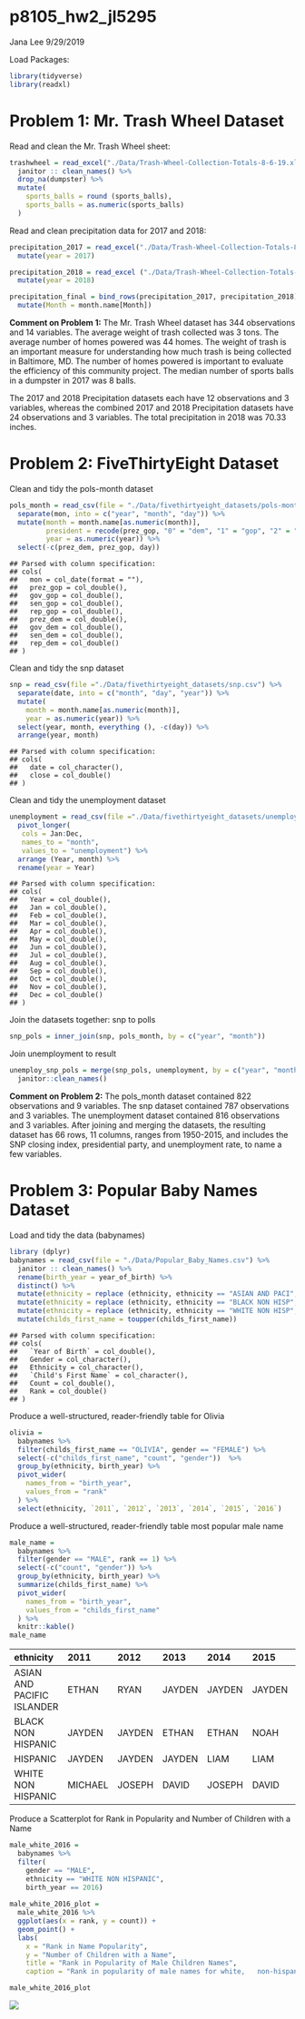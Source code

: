 p8105\_hw2\_jl5295
================
Jana Lee
9/29/2019

Load Packages:

``` r
library(tidyverse)
library(readxl)
```

# Problem 1: Mr. Trash Wheel Dataset

Read and clean the Mr. Trash Wheel
sheet:

``` r
trashwheel = read_excel("./Data/Trash-Wheel-Collection-Totals-8-6-19.xlsx", sheet = "Mr. Trash Wheel", range = cell_cols("A:N")) %>%
  janitor :: clean_names() %>% 
  drop_na(dumpster) %>% 
  mutate(
    sports_balls = round (sports_balls),
    sports_balls = as.numeric(sports_balls)
  )
```

Read and clean precipitation data for 2017 and
2018:

``` r
precipitation_2017 = read_excel("./Data/Trash-Wheel-Collection-Totals-8-6-19.xlsx", sheet = "2017 Precipitation", range = cell_rows(2:14)) %>% 
  mutate(year = 2017)

precipitation_2018 = read_excel ("./Data/Trash-Wheel-Collection-Totals-8-6-19.xlsx", sheet = "2018 Precipitation", range = cell_rows(2:14)) %>% 
  mutate(year = 2018)

precipitation_final = bind_rows(precipitation_2017, precipitation_2018) %>% 
  mutate(Month = month.name[Month])
```

**Comment on Problem 1:** The Mr. Trash Wheel dataset has 344
observations and 14 variables. The average weight of trash collected was
3 tons. The average number of homes powered was 44 homes. The weight of
trash is an important measure for understanding how much trash is being
collected in Baltimore, MD. The number of homes powered is important to
evaluate the efficiency of this community project. The median number of
sports balls in a dumpster in 2017 was 8 balls.

The 2017 and 2018 Precipitation datasets each have 12 observations and 3
variables, whereas the combined 2017 and 2018 Precipitation datasets
have 24 observations and 3 variables. The total precipitation in 2018
was 70.33 inches.

# Problem 2: FiveThirtyEight Dataset

Clean and tidy the pols-month
dataset

``` r
pols_month = read_csv(file = "./Data/fivethirtyeight_datasets/pols-month.csv") %>% 
  separate(mon, into = c("year", "month", "day")) %>% 
  mutate(month = month.name[as.numeric(month)],
         president = recode(prez_gop, "0" = "dem", "1" = "gop", "2" = "gop"),
         year = as.numeric(year)) %>% 
  select(-c(prez_dem, prez_gop, day))
```

    ## Parsed with column specification:
    ## cols(
    ##   mon = col_date(format = ""),
    ##   prez_gop = col_double(),
    ##   gov_gop = col_double(),
    ##   sen_gop = col_double(),
    ##   rep_gop = col_double(),
    ##   prez_dem = col_double(),
    ##   gov_dem = col_double(),
    ##   sen_dem = col_double(),
    ##   rep_dem = col_double()
    ## )

Clean and tidy the snp dataset

``` r
snp = read_csv(file ="./Data/fivethirtyeight_datasets/snp.csv") %>% 
  separate(date, into = c("month", "day", "year")) %>% 
  mutate(
    month = month.name[as.numeric(month)],
    year = as.numeric(year)) %>% 
  select(year, month, everything (), -c(day)) %>% 
  arrange(year, month)
```

    ## Parsed with column specification:
    ## cols(
    ##   date = col_character(),
    ##   close = col_double()
    ## )

Clean and tidy the unemployment
dataset

``` r
unemployment = read_csv(file ="./Data/fivethirtyeight_datasets/unemployment.csv") %>% 
  pivot_longer(
   cols = Jan:Dec,
   names_to = "month", 
   values_to = "unemployment") %>% 
  arrange (Year, month) %>% 
  rename(year = Year)
```

    ## Parsed with column specification:
    ## cols(
    ##   Year = col_double(),
    ##   Jan = col_double(),
    ##   Feb = col_double(),
    ##   Mar = col_double(),
    ##   Apr = col_double(),
    ##   May = col_double(),
    ##   Jun = col_double(),
    ##   Jul = col_double(),
    ##   Aug = col_double(),
    ##   Sep = col_double(),
    ##   Oct = col_double(),
    ##   Nov = col_double(),
    ##   Dec = col_double()
    ## )

Join the datasets together: snp to polls

``` r
snp_pols = inner_join(snp, pols_month, by = c("year", "month"))
```

Join unemployment to
result

``` r
unemploy_snp_pols = merge(snp_pols, unemployment, by = c("year", "month")) %>% 
  janitor::clean_names()
```

**Comment on Problem 2:** The pols\_month dataset contained 822
observations and 9 variables. The snp dataset contained 787 observations
and 3 variables. The unemployment dataset contained 816 observations and
3 variables. After joining and merging the datasets, the resulting
dataset has 66 rows, 11 columns, ranges from 1950-2015, and includes the
SNP closing index, presidential party, and unemployment rate, to name a
few variables.

# Problem 3: Popular Baby Names Dataset

Load and tidy the data (babynames)

``` r
library (dplyr)
babynames = read_csv(file = "./Data/Popular_Baby_Names.csv") %>%
  janitor :: clean_names() %>% 
  rename(birth_year = year_of_birth) %>% 
  distinct() %>% 
  mutate(ethnicity = replace (ethnicity, ethnicity == "ASIAN AND PACI", "ASIAN AND PACIFIC ISLANDER")) %>% 
  mutate(ethnicity = replace (ethnicity, ethnicity == "BLACK NON HISP", "BLACK NON HISPANIC")) %>% 
  mutate(ethnicity = replace (ethnicity, ethnicity == "WHITE NON HISP", "WHITE NON HISPANIC")) %>%
  mutate(childs_first_name = toupper(childs_first_name))
```

    ## Parsed with column specification:
    ## cols(
    ##   `Year of Birth` = col_double(),
    ##   Gender = col_character(),
    ##   Ethnicity = col_character(),
    ##   `Child's First Name` = col_character(),
    ##   Count = col_double(),
    ##   Rank = col_double()
    ## )

Produce a well-structured, reader-friendly table for Olivia

``` r
olivia = 
  babynames %>% 
  filter(childs_first_name == "OLIVIA", gender == "FEMALE") %>%
  select(-c("childs_first_name", "count", "gender"))  %>%
  group_by(ethnicity, birth_year) %>% 
  pivot_wider(
    names_from = "birth_year",
    values_from = "rank"
  ) %>% 
  select(ethnicity, `2011`, `2012`, `2013`, `2014`, `2015`, `2016`)
```

Produce a well-structured, reader-friendly table most popular male name

``` r
male_name =
  babynames %>% 
  filter(gender == "MALE", rank == 1) %>% 
  select(-c("count", "gender")) %>% 
  group_by(ethnicity, birth_year) %>% 
  summarize(childs_first_name) %>% 
  pivot_wider(
    names_from = "birth_year",
    values_from = "childs_first_name"
  ) %>% 
  knitr::kable()
male_name
```

| ethnicity                  | 2011    | 2012   | 2013   | 2014   | 2015   | 2016   |
| :------------------------- | :------ | :----- | :----- | :----- | :----- | :----- |
| ASIAN AND PACIFIC ISLANDER | ETHAN   | RYAN   | JAYDEN | JAYDEN | JAYDEN | ETHAN  |
| BLACK NON HISPANIC         | JAYDEN  | JAYDEN | ETHAN  | ETHAN  | NOAH   | NOAH   |
| HISPANIC                   | JAYDEN  | JAYDEN | JAYDEN | LIAM   | LIAM   | LIAM   |
| WHITE NON HISPANIC         | MICHAEL | JOSEPH | DAVID  | JOSEPH | DAVID  | JOSEPH |

Produce a Scatterplot for Rank in Popularity and Number of Children with
a Name

``` r
male_white_2016 =
  babynames %>%
  filter(
    gender == "MALE", 
    ethnicity == "WHITE NON HISPANIC",
    birth_year == 2016)
  
male_white_2016_plot =
  male_white_2016 %>% 
  ggplot(aes(x = rank, y = count)) +
  geom_point() +
  labs(
    x = "Rank in Name Popularity",
    y = "Number of Children with a Name",
    title = "Rank in Popularity of Male Children Names",
    caption = "Rank in popularity of male names for white,   non-hispanic children born in 2016.")

male_white_2016_plot
```

![](p8105_hw_2_jl5295_files/figure-gfm/unnamed-chunk-12-1.png)<!-- -->
